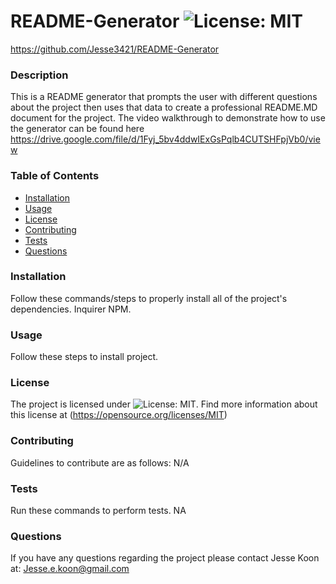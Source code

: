 # README-Generator  ![License: MIT](https://img.shields.io/badge/License-MIT-yellow.svg)
  https://github.com/Jesse3421/README-Generator
  ### Description
  This is a README generator that prompts the user with different questions about the project then uses that data to create a professional README.MD document for the project. The video 
  walkthrough to demonstrate how to use the generator can be found here https://drive.google.com/file/d/1Fyj_5bv4ddwIExGsPqlb4CUTSHFpjVb0/view
  ### Table of Contents 
  * [Installation](#installation)
  * [Usage](#usage)
  * [License](#license)
  * [Contributing](#contributing)
  * [Tests](#tests)
  * [Questions](#questions)
  ### Installation
  Follow these commands/steps to properly install all of the project's dependencies. Inquirer NPM. 
  ### Usage 
  Follow these steps to install project. 
  ### License 
  The project is licensed under ![License: MIT](https://img.shields.io/badge/License-MIT-yellow.svg). Find more information about this license at  (https://opensource.org/licenses/MIT)
  ### Contributing
  Guidelines to contribute are as follows: N/A
  ### Tests 
  Run these commands to perform tests. NA
  ### Questions 
  If you have any questions regarding the project please contact Jesse Koon at: Jesse.e.koon@gmail.com


